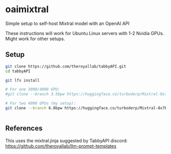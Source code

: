 # oaimixtral
Simple setup to self-host Mixtral model with an OpenAI API

These instructions will work for Ubuntu Linux servers with 1-2 Nvidia GPUs.  Might work for other setups.

## Setup

```bash
git clone https://github.com/theroyallab/tabbyAPI.git
cd tabbyAPI

git lfs install

# For one 3090/4090 GPU:
#git clone --branch 3.5bpw https://huggingface.co/turboderp/Mixtral-8x7B-instruct-exl2

# For two 4090 GPUs (my setup):
git clone --branch 6.0bpw https://huggingface.co/turboderp/Mixtral-8x7B-instruct-exl2



```

## References

This uses the mixtral.jinja suggested by TabbyAPI discord: https://github.com/theroyallab/llm-prompt-templates

